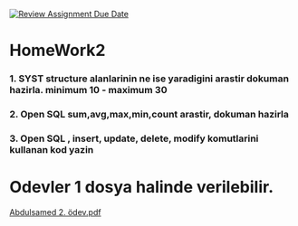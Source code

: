 [![Review Assignment Due Date](https://classroom.github.com/assets/deadline-readme-button-24ddc0f5d75046c5622901739e7c5dd533143b0c8e959d652212380cedb1ea36.svg)](https://classroom.github.com/a/GH6Ngakt)
# HomeWork2

### 1. SYST structure alanlarinin ne ise yaradigini arastir dokuman hazirla. minimum 10 - maximum 30
### 2. Open SQL sum,avg,max,min,count arastir, dokuman hazirla
### 3. Open SQL , insert, update, delete, modify komutlarini kullanan kod yazin

# Odevler 1 dosya halinde verilebilir.
[Abdulsamed 2. ödev.pdf](https://github.com/Erciyes-Anadolu-Holding-ABAP-Bootcamp/homework2-abdulsamedseyhan/files/13854551/Abdulsamed.2.odev.pdf)
